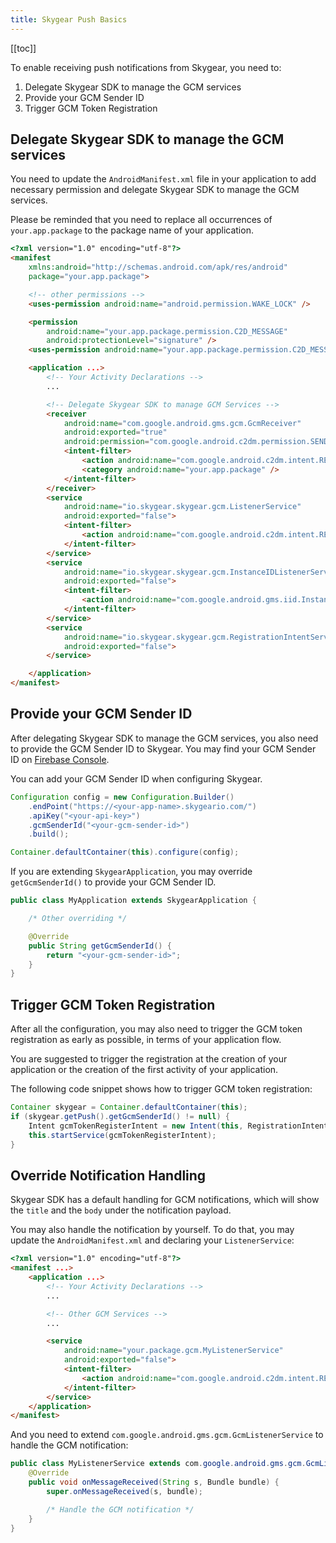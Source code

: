 ```yaml
---
title: Skygear Push Basics
---
```


[[toc]]

To enable receiving push notifications from Skygear, you need to:

1. Delegate Skygear SDK to manage the GCM services
2. Provide your GCM Sender ID
3. Trigger GCM Token Registration

<a id="delegate-skygear"></a>
## Delegate Skygear SDK to manage the GCM services

You need to update the `AndroidManifest.xml` file in your application to add
necessary permission and delegate Skygear SDK to manage the GCM services.

Please be reminded that you need to replace all occurrences of
`your.app.package` to the package name of your application.

```html
<?xml version="1.0" encoding="utf-8"?>
<manifest
    xmlns:android="http://schemas.android.com/apk/res/android"
    package="your.app.package">

    <!-- other permissions -->
    <uses-permission android:name="android.permission.WAKE_LOCK" />

    <permission
        android:name="your.app.package.permission.C2D_MESSAGE"
        android:protectionLevel="signature" />
    <uses-permission android:name="your.app.package.permission.C2D_MESSAGE" />

    <application ...>
        <!-- Your Activity Declarations -->
        ...

        <!-- Delegate Skygear SDK to manage GCM Services -->
        <receiver
            android:name="com.google.android.gms.gcm.GcmReceiver"
            android:exported="true"
            android:permission="com.google.android.c2dm.permission.SEND">
            <intent-filter>
                <action android:name="com.google.android.c2dm.intent.RECEIVE" />
                <category android:name="your.app.package" />
            </intent-filter>
        </receiver>
        <service
            android:name="io.skygear.skygear.gcm.ListenerService"
            android:exported="false">
            <intent-filter>
                <action android:name="com.google.android.c2dm.intent.RECEIVE" />
            </intent-filter>
        </service>
        <service
            android:name="io.skygear.skygear.gcm.InstanceIDListenerService"
            android:exported="false">
            <intent-filter>
                <action android:name="com.google.android.gms.iid.InstanceID" />
            </intent-filter>
        </service>
        <service
            android:name="io.skygear.skygear.gcm.RegistrationIntentService"
            android:exported="false">
        </service>

    </application>
</manifest>
```

<a id="provide-gcm-sender-id"></a>
## Provide your GCM Sender ID

After delegating Skygear SDK to manage the GCM services, you also need to
provide the GCM Sender ID to Skygear. You may find your GCM Sender ID on
[Firebase Console][firebase-console].

You can add your GCM Sender ID when configuring Skygear.

```java
Configuration config = new Configuration.Builder()
    .endPoint("https://<your-app-name>.skygeario.com/")
    .apiKey("<your-api-key>")
    .gcmSenderId("<your-gcm-sender-id>")
    .build();

Container.defaultContainer(this).configure(config);
```

If you are extending `SkygearApplication`, you may override `getGcmSenderId()`
to provide your GCM Sender ID.

```java
public class MyApplication extends SkygearApplication {

    /* Other overriding */

    @Override
    public String getGcmSenderId() {
        return "<your-gcm-sender-id>";
    }
}
```

<a id="trigger-registration"></a>
## Trigger GCM Token Registration

After all the configuration, you may also need to trigger the GCM token
registration as early as possible, in terms of your application flow.

You are suggested to trigger the registration at the creation of your
application or the creation of the first activity of your application.

The following code snippet shows how to trigger GCM token registration:

```java
Container skygear = Container.defaultContainer(this);
if (skygear.getPush().getGcmSenderId() != null) {
    Intent gcmTokenRegisterIntent = new Intent(this, RegistrationIntentService.class);
    this.startService(gcmTokenRegisterIntent);
}
```

<a id="override-handling"></a>
## Override Notification Handling

Skygear SDK has a default handling for GCM notifications, which will show the
`title` and the `body` under the notification payload.

You may also handle the notification by yourself. To do that, you may update
the `AndroidManifest.xml` and declaring your `ListenerService`:

```html
<?xml version="1.0" encoding="utf-8"?>
<manifest ...>
    <application ...>
        <!-- Your Activity Declarations -->
        ...

        <!-- Other GCM Services -->
        ...

        <service
            android:name="your.package.gcm.MyListenerService"
            android:exported="false">
            <intent-filter>
                <action android:name="com.google.android.c2dm.intent.RECEIVE" />
            </intent-filter>
        </service>
    </application>
</manifest>
```

And you need to extend `com.google.android.gms.gcm.GcmListenerService` to
handle the GCM notification:

```java
public class MyListenerService extends com.google.android.gms.gcm.GcmListenerService {
    @Override
    public void onMessageReceived(String s, Bundle bundle) {
        super.onMessageReceived(s, bundle);

        /* Handle the GCM notification */
    }
}

```
[firebase-console]: https://console.firebase.google.com
